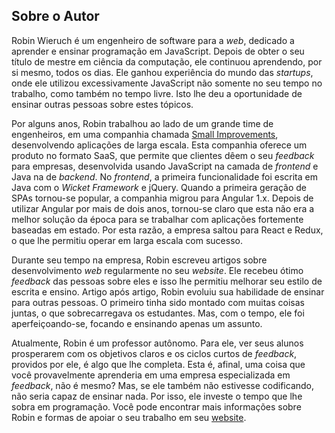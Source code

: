 ## Sobre o Autor

Robin Wieruch é um engenheiro de software para a *web*, dedicado a aprender e ensinar programação em JavaScript. Depois de obter o seu título de mestre em ciência da computação, ele continuou aprendendo, por si mesmo, todos os dias. Ele ganhou experiência do mundo das *startups*, onde ele utilizou excessivamente JavaScript não somente no seu tempo no trabalho, como também no tempo livre. Isto lhe deu a oportunidade de ensinar outras pessoas sobre estes tópicos.

Por alguns anos, Robin trabalhou ao lado de um grande time de engenheiros, em uma companhia chamada [Small Improvements][1], desenvolvendo aplicações de larga escala. Esta companhia oferece um produto no formato SaaS, que permite que clientes dêem o seu *feedback* para empresas, desenvolvida usando JavaScript na camada de *frontend* e Java na de *backend*. No *frontend*, a primeira funcionalidade foi escrita em Java com o *Wicket Framework* e jQuery. Quando a primeira geração de SPAs tornou-se popular, a companhia migrou para Angular 1.x. Depois de utilizar Angular por mais de dois anos, tornou-se claro que esta não era a melhor solução da época para se trabalhar com aplicações fortemente baseadas em estado. Por esta razão, a empresa saltou para React e Redux, o que lhe permitiu operar em larga escala com sucesso.

Durante seu tempo na empresa, Robin escreveu artigos sobre desenvolvimento *web* regularmente no seu *website*. Ele recebeu ótimo *feedback* das pessoas sobre eles e isso lhe permitiu melhorar seu estilo de escrita e ensino. Artigo após artigo, Robin evoluiu sua habilidade de ensinar para outras pessoas. O primeiro tinha sido montado com muitas coisas juntas, o que sobrecarregava os estudantes. Mas, com o tempo, ele foi aperfeiçoando-se, focando e ensinando apenas um assunto.

Atualmente, Robin é um professor autônomo. Para ele, ver seus alunos prosperarem com os objetivos claros e os ciclos curtos de *feedback*, providos por ele, é algo que lhe completa. Esta é, afinal, uma coisa que você provavelmente aprenderia em uma empresa especializada em *feedback*, não é mesmo? Mas, se ele também não estivesse codificando, não seria capaz de ensinar nada. Por isso, ele investe o tempo que lhe sobra em programação. Você pode encontrar mais informações sobre Robin e formas de apoiar o seu trabalho em seu [website][2].

[1]:	https://www.small-improvements.com/
[2]:	https://www.robinwieruch.de/about